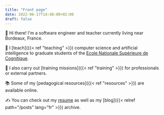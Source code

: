 ```yaml
---
title: "Front page"
date: 2022-06-17T14:48:00+02:00
draft: false
---
```


👋 Hi there! I'm a software engineer and teacher currently living near Bordeaux, France.

🏫 I [teach]({{< ref "teaching" >}}) computer science and artificial intelligence to graduate students of the [Ecole Nationale Supérieure de Cognitique](https://ensc.bordeaux-inp.fr/en).

🤝 I also carry out [training missions]({{< ref "training" >}}) for professionals or external partners.

📚 Some of my [pedagogical resources]({{< ref "resources" >}}) are available online.

✍️ You can check out my [resume](/BaptistePesquet_Resume.pdf) as well as my [blog]({{< relref path="/posts" lang="fr" >}}) archive.
